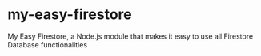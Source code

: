 # my-easy-firestore
My Easy Firestore, a Node.js module that makes it easy to use all Firestore Database functionalities
